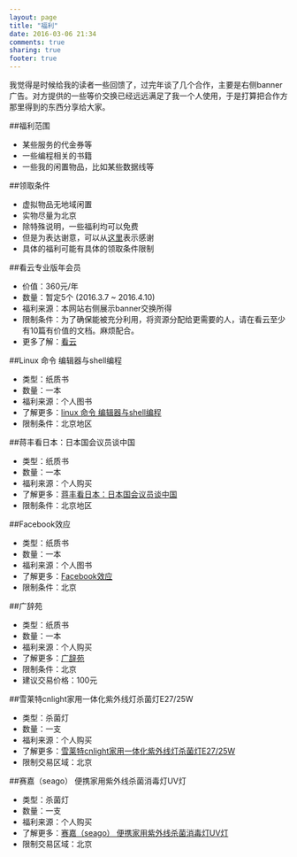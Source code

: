 ```yaml
---
layout: page
title: "福利"
date: 2016-03-06 21:34
comments: true
sharing: true
footer: true
---
```


我觉得是时候给我的读者一些回馈了，过完年谈了几个合作，主要是右侧banner广告。对方提供的一些等价交换已经远远满足了我一个人使用，于是打算把合作方那里得到的东西分享给大家。

##福利范围
  * 某些服务的代金券等
  * 一些编程相关的书籍
  * 一些我的闲置物品，比如某些数据线等


##领取条件
  * 虚拟物品无地域闲置
  * 实物尽量为北京
  * 除特殊说明，一些福利均可以免费
  * 但是为表达谢意，可以从[这里](http://droidyue.com/donate/)表示感谢
  * 具体的福利可能有具体的领取条件限制

##看云专业版年会员
  * 价值：360元/年
  * 数量：暂定5个 (2016.3.7 ~ 2016.4.10)
  * 福利来源：本网站右侧展示banner交换所得
  * 限制条件：为了确保能被充分利用，将资源分配给更需要的人，请在看云至少有10篇有价值的文档。麻烦配合。
  * 更多了解：[看云](http://www.kancloud.cn/price)

##Linux 命令 编辑器与shell编程
  * 类型：纸质书
  * 数量：一本
  * 福利来源：个人图书
  * 了解更多：[linux 命令 编辑器与shell编程](http://union.click.jd.com/jdc?e=&p=AyIHZR5aEQISA1AYUyUCEwZTElMRBSJDCkMFSjJLQhBaUAscSkIBR0ROVw1VC0dFFQMTAVwTXxIdS0IJRmtCZBFaU0suHGFvBBV4JnAcUHoycDx1Dh43Vx1TFgQSBFQaaxcAEgdcH1sUByI3NGlrR2zKsePD%2FqQexq3aztOCMhABXRhdFAAQB2UbXhEEFA5THVkXARMAZRw%3D&t=W1dCFBBFC1pXUwkEAEAdQFkJBVsUAxQOXR9cCltXWwg%3D)
  * 限制条件：北京地区


##蒋丰看日本：日本国会议员谈中国
  * 类型：纸质书
  * 数量：一本
  * 福利来源：个人购买
  * 了解更多：[蒋丰看日本：日本国会议员谈中国](http://union.click.jd.com/jdc?e=&p=AyIHZR5aEQISA1AYUyUCEgdcG10RACJDCkMFSjJLQhBaUAscSkIBR0ROVw1VC0dFFQISDlUdXxcdS0IJRmscZEpkFmQYHGdFVwpAPUFeRgIzGj9lDh43Vx1TFgQSBFQaaxcAEgdcH1sUByI3NGlrR2zKsePD%2FqQexq3aztOCMhABXRhcHQAWAmUbXhEEFA5TH1MUAhoEZRw%3D&t=W1dCFBBFC1pXUwkEAEAdQFkJBVsVAhsHUx9ZCltXWwg%3D)
  * 限制条件：北京地区

##Facebook效应
  * 类型：纸质书
  * 数量：一本
  * 福利来源：个人图书
  * 了解更多：[Facebook效应](http://union.click.jd.com/jdc?e=&p=AyIHZR5aEQISA1AYUyUCEwNVG1IVBiJDCkMFSjJLQhBaUAscSkIBR0ROVw1VC0dFFQMWB1USWxEdS0IJRmtJA29uEHsvb2dgfTNhIWxeEFFWHBNDDh43Vx1TFgQSBFQaaxcAEgdcH1sUByI3NGlrR2zKsePD%2FqQexq3aztOCMhABXRhdFAAQB2UbXhEEFA5cGl8dABoAZRw%3D&t=W1dCFBBFC1pXUwkEAEAdQFkJBVsUBhIHXBtfCltXWwg%3D)
  * 限制条件：北京


##广辞苑
  * 类型：纸质书
  * 数量：一本
  * 福利来源：个人购买
  * 了解更多：[广辞苑](http://union.click.jd.com/jdc?e=&p=AyIHZR5aEQISA1AYUyUCEgZXE1gXCyJDCkMFSjJLQhBaUAscSkIBR0ROVw1VC0dFFQITBV0YWRwdS0IJRmtsZnVMMlsEXmFqVypHJRBEFlECfTBTDh43Vx1TFgQSBFQaaxcAEgdcH1sUByI3NGlrR2zKsePD%2FqQexq3aztOCMhABXRhdFAAQB2UbXhEEGwRdGF4VAxoGZRw%3D&t=W1dCFBBFC1pXUwkEAEAdQFkJBVsVAxAPVhlSCltXWwg%3D)
  * 限制条件：北京
  * 建议交易价格：100元

##雪莱特cnlight家用一体化紫外线灯杀菌灯E27/25W
  * 类型：杀菌灯
  * 数量：一支
  * 福利来源：个人购买
  * 了解更多：[雪莱特cnlight家用一体化紫外线灯杀菌灯E27/25W](http://union.click.jd.com/jdc?e=&p=AyIHZRprHAMWA1QYa1FdSlkKKwJQR1MMSwUDUFZOGA5OREdcThlcGl8RAxEYDF4HSDIRfzN%2BCW1aFWUwUwFKeGAAT3sTFVZiC1krWRMKEQFVGFoUMhAFVRtSEQITAmUrOmcyRGlVGloUAxMFVRNTJQAUD1YdWhcAEjdVHl8TCxEPUxtbHAUWN1I%3D&t=W1dCFBBFC1pXUwkEAEAdQFkJBVIUBhYGVgQCUF5P)
  * 限制交易区域：北京


##赛嘉（seago） 便携家用紫外线杀菌消毒灯UV灯
  * 类型：杀菌灯
  * 数量：一支
  * 福利来源：个人购买
  * 了解更多：[赛嘉（seago） 便携家用紫外线杀菌消毒灯UV灯](http://union.click.jd.com/jdc?e=&p=AyIHZRhdHAsSAlMTWiUCFQRRGlkVABAGZV8ETVxNNwxeHlQJDBkNXg9JHUlSSkkFSRwSAFYfWhcCEAVUBAJQXk83C28taVBSVzd%2BORZKQkEgWw8Ld2F1ExdXJQAUD1YdWxYDEzdXGVsVCxYHVB5rJWNgNxR1WBYBGwdlGV0dARQGVxlbJQIXA1MSWRYDFAZUHV4lBQ%3D%3D&t=W1dCFBBFC1pXUwkEAEAdQFkJBVsSARYGVxtZFwMNXhBHBg%3D%3D)
  * 限制交易区域：北京

